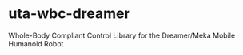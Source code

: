 uta-wbc-dreamer
===============

Whole-Body Compliant Control Library for the Dreamer/Meka Mobile Humanoid Robot